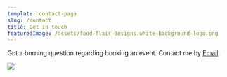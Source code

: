 ```yaml
---
template: contact-page
slug: /contact
title: Get in touch
featuredImage: /assets/food-flair-designs.white-background-logo.png
---
```

Got a burning question regarding booking an event. Contact me by [Email](email@email.com).


![](/assets/vanessa-bucceri-gdirwiyama8-unsplash.jpg)
